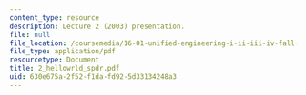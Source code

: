 ```yaml
---
content_type: resource
description: Lecture 2 (2003) presentation.
file: null
file_location: /coursemedia/16-01-unified-engineering-i-ii-iii-iv-fall-2005-spring-2006/630e675a2f52f1dafd925d33134248a3_2_hellowrld_spdr.pdf
file_type: application/pdf
resourcetype: Document
title: 2_hellowrld_spdr.pdf
uid: 630e675a-2f52-f1da-fd92-5d33134248a3
---
```


